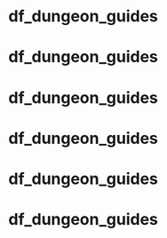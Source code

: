 # df_dungeon_guides
# df_dungeon_guides
# df_dungeon_guides
# df_dungeon_guides
# df_dungeon_guides
# df_dungeon_guides
